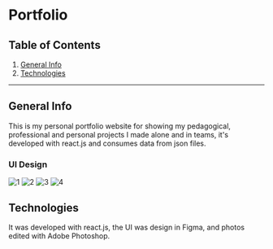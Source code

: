 Portfolio
============

## Table of Contents
1. [General Info](#general-info)
2. [Technologies](#technologies)

***
## General Info

This is my personal portfolio website for showing my pedagogical, professional and personal projects I made alone and in teams, it's developed with react.js and consumes data from json files.

### UI Design
![1](https://user-images.githubusercontent.com/73828751/140615764-3665879c-819c-4cf6-85e4-f435d336c17e.png)
![2](https://user-images.githubusercontent.com/73828751/140615765-a94a33da-4001-48d1-b0f3-57fe0f85ab5f.png)
![3](https://user-images.githubusercontent.com/73828751/140615766-1310fb3c-3eb7-41f4-bc7a-515883e2afc7.png)
![4](https://user-images.githubusercontent.com/73828751/140615768-c67b0595-ba26-4e2b-b792-adf086668fd3.png)

## Technologies
It was developed with react.js, the UI was design in Figma, and photos edited with Adobe Photoshop. 

